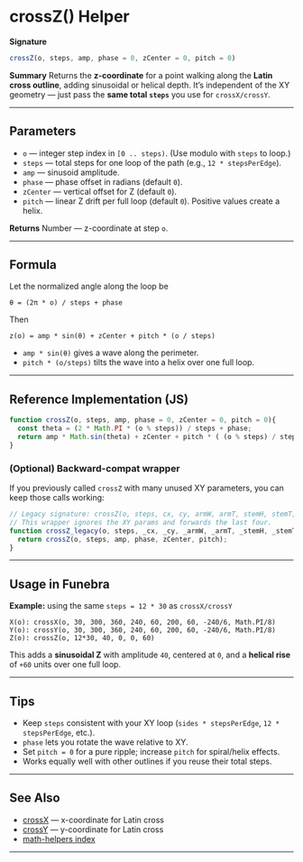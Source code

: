 # crossZ() Helper

**Signature**

```js
crossZ(o, steps, amp, phase = 0, zCenter = 0, pitch = 0)
```

**Summary**
Returns the **z-coordinate** for a point walking along the **Latin cross outline**, adding sinusoidal or helical depth.
It’s independent of the XY geometry — just pass the **same total `steps`** you use for `crossX/crossY`.

---

## Parameters

* `o` — integer step index in `[0 .. steps)`. (Use modulo with `steps` to loop.)
* `steps` — total steps for one loop of the path (e.g., `12 * stepsPerEdge`).
* `amp` — sinusoid amplitude.
* `phase` — phase offset in radians (default `0`).
* `zCenter` — vertical offset for Z (default `0`).
* `pitch` — linear Z drift per full loop (default `0`). Positive values create a helix.

**Returns**
Number — z-coordinate at step `o`.

---

## Formula

Let the normalized angle along the loop be

```
θ = (2π * o) / steps + phase
```

Then

```
z(o) = amp * sin(θ) + zCenter + pitch * (o / steps)
```

* `amp * sin(θ)` gives a wave along the perimeter.
* `pitch * (o/steps)` tilts the wave into a helix over one full loop.

---

## Reference Implementation (JS)

```js
function crossZ(o, steps, amp, phase = 0, zCenter = 0, pitch = 0){
  const theta = (2 * Math.PI * (o % steps)) / steps + phase;
  return amp * Math.sin(theta) + zCenter + pitch * ( (o % steps) / steps );
}
```

### (Optional) Backward-compat wrapper

If you previously called `crossZ` with many unused XY parameters, you can keep those calls working:

```js
// Legacy signature: crossZ(o, steps, cx, cy, armW, armT, stemH, stemT, amp, phase, zCenter, pitch)
// This wrapper ignores the XY params and forwards the last four.
function crossZ_legacy(o, steps, _cx, _cy, _armW, _armT, _stemH, _stemT, amp, phase = 0, zCenter = 0, pitch = 0){
  return crossZ(o, steps, amp, phase, zCenter, pitch);
}
```

---

## Usage in Funebra

**Example:** using the same `steps = 12 * 30` as `crossX/crossY`

```
X(o): crossX(o, 30, 300, 360, 240, 60, 200, 60, -240/6, Math.PI/8)
Y(o): crossY(o, 30, 300, 360, 240, 60, 200, 60, -240/6, Math.PI/8)
Z(o): crossZ(o, 12*30, 40, 0, 0, 60)
```

This adds a **sinusoidal Z** with amplitude `40`, centered at `0`, and a **helical rise** of `+60` units over one full loop.

---

## Tips

* Keep `steps` consistent with your XY loop (`sides * stepsPerEdge`, `12 * stepsPerEdge`, etc.).
* `phase` lets you rotate the wave relative to XY.
* Set `pitch = 0` for a pure ripple; increase `pitch` for spiral/helix effects.
* Works equally well with other outlines if you reuse their total steps.

---

## See Also

* [crossX](crossX.md) — x-coordinate for Latin cross
* [crossY](crossY.md) — y-coordinate for Latin cross
* [math-helpers index](../math-helpers.md)

---
